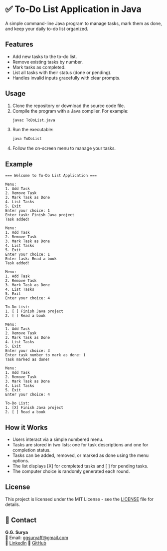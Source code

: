 # ✅ To-Do List Application in Java

A simple command-line Java program to manage tasks, mark them as done, and keep your daily to-do list organized.

## Features

- Add new tasks to the to-do list.
- Remove existing tasks by number.
- Mark tasks as completed.
- List all tasks with their status (done or pending).
- Handles invalid inputs gracefully with clear prompts.

## Usage

1. Clone the repository or download the source code file.
2. Compile the program with a Java compiler. For example:
   ```bash
   javac ToDoList.java
3. Run the executable:
   ```bash
   java ToDoList
4. Follow the on-screen menu to manage your tasks.

## Example

```
=== Welcome to To-Do List Application ===

Menu:
1. Add Task
2. Remove Task
3. Mark Task as Done
4. List Tasks
5. Exit
Enter your choice: 1
Enter task: Finish Java project
Task added!

Menu:
1. Add Task
2. Remove Task
3. Mark Task as Done
4. List Tasks
5. Exit
Enter your choice: 1
Enter task: Read a book
Task added!

Menu:
1. Add Task
2. Remove Task
3. Mark Task as Done
4. List Tasks
5. Exit
Enter your choice: 4

To-Do List:
1. [ ] Finish Java project
2. [ ] Read a book

Menu:
1. Add Task
2. Remove Task
3. Mark Task as Done
4. List Tasks
5. Exit
Enter your choice: 3
Enter task number to mark as done: 1
Task marked as done!

Menu:
1. Add Task
2. Remove Task
3. Mark Task as Done
4. List Tasks
5. Exit
Enter your choice: 4

To-Do List:
1. [X] Finish Java project
2. [ ] Read a book
```

## How it Works

- Users interact via a simple numbered menu.
- Tasks are stored in two lists: one for task descriptions and one for completion status.
- Tasks can be added, removed, or marked as done using the menu options.
- The list displays [X] for completed tasks and [ ] for pending tasks.
- The computer choice is randomly generated each round.
   
## License

This project is licensed under the MIT License - see the [LICENSE](https://github.com/ggsurya/Java-Projects/blob/main/LICENSE) file for details.

## 📩 Contact

**G.G. Surya**  
📧 Email: ggsuryaff@gmail.com  
🔗 [LinkedIn](https://www.linkedin.com/in/g-g-surya-5aa9312b4)
🔗 [GitHub](https://github.com/ggsurya)
